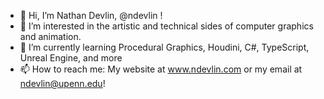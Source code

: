 - 👋 Hi, I’m Nathan Devlin, @ndevlin !
- 👀 I’m interested in the artistic and technical sides of computer graphics and animation.
- 🌱 I’m currently learning Procedural Graphics, Houdini, C#, TypeScript, Unreal Engine, and more
- 📫 How to reach me: My website at www.ndevlin.com or my email at ndevlin@upenn.edu!

